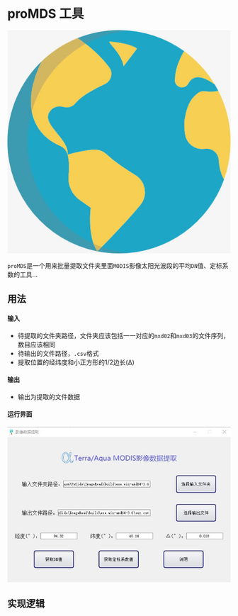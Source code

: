 # proMDS 工具

![](.images_readme/earth1.bmp)

`proMDS`是一个用来批量提取文件夹里面`MODIS`影像太阳光波段的平均`DN`值、定标系数的工具...

## 用法

#### 输入

- 待提取的文件夹路径，文件夹应该包括一一对应的`mxd02`和`mxd03`的文件序列，数目应该相同
- 待输出的文件路径，`.csv`格式
- 提取位置的经纬度和小正方形的1/2边长(Δ)

#### 输出

- 输出为提取的文件数据

#### 运行界面

![](.images_readme/运行界面.jpg)

## 实现逻辑